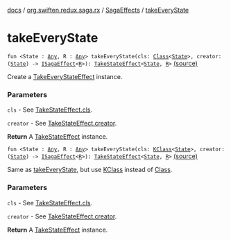 [docs](../../index.md) / [org.swiften.redux.saga.rx](../index.md) / [SagaEffects](index.md) / [takeEveryState](./take-every-state.md)

# takeEveryState

`fun <State : `[`Any`](https://kotlinlang.org/api/latest/jvm/stdlib/kotlin/-any/index.html)`, R : `[`Any`](https://kotlinlang.org/api/latest/jvm/stdlib/kotlin/-any/index.html)`> takeEveryState(cls: `[`Class`](http://docs.oracle.com/javase/6/docs/api/java/lang/Class.html)`<`[`State`](take-every-state.md#State)`>, creator: (`[`State`](take-every-state.md#State)`) -> `[`ISagaEffect`](../../org.swiften.redux.saga.common/-i-saga-effect.md)`<`[`R`](take-every-state.md#R)`>): `[`TakeStateEffect`](../../org.swiften.redux.saga.common/-take-state-effect/index.md)`<`[`State`](take-every-state.md#State)`, `[`R`](take-every-state.md#R)`>` [(source)](https://github.com/protoman92/KotlinRedux/tree/master/common/common-rx-saga/src/main/kotlin/org/swiften/redux/saga/rx/CommonEffects.kt#L273)

Create a [TakeEveryStateEffect](../-take-every-state-effect/index.md) instance.

### Parameters

`cls` - See [TakeStateEffect.cls](../../org.swiften.redux.saga.common/-take-state-effect/cls.md).

`creator` - See [TakeStateEffect.creator](../../org.swiften.redux.saga.common/-take-state-effect/creator.md).

**Return**
A [TakeStateEffect](../../org.swiften.redux.saga.common/-take-state-effect/index.md) instance.

`fun <State : `[`Any`](https://kotlinlang.org/api/latest/jvm/stdlib/kotlin/-any/index.html)`, R : `[`Any`](https://kotlinlang.org/api/latest/jvm/stdlib/kotlin/-any/index.html)`> takeEveryState(cls: `[`KClass`](https://kotlinlang.org/api/latest/jvm/stdlib/kotlin.reflect/-k-class/index.html)`<`[`State`](take-every-state.md#State)`>, creator: (`[`State`](take-every-state.md#State)`) -> `[`ISagaEffect`](../../org.swiften.redux.saga.common/-i-saga-effect.md)`<`[`R`](take-every-state.md#R)`>): `[`TakeStateEffect`](../../org.swiften.redux.saga.common/-take-state-effect/index.md)`<`[`State`](take-every-state.md#State)`, `[`R`](take-every-state.md#R)`>` [(source)](https://github.com/protoman92/KotlinRedux/tree/master/common/common-rx-saga/src/main/kotlin/org/swiften/redux/saga/rx/CommonEffects.kt#L287)

Same as [takeEveryState](./take-every-state.md), but use [KClass](https://kotlinlang.org/api/latest/jvm/stdlib/kotlin.reflect/-k-class/index.html) instead of [Class](http://docs.oracle.com/javase/6/docs/api/java/lang/Class.html).

### Parameters

`cls` - See [TakeStateEffect.cls](../../org.swiften.redux.saga.common/-take-state-effect/cls.md).

`creator` - See [TakeStateEffect.creator](../../org.swiften.redux.saga.common/-take-state-effect/creator.md).

**Return**
A [TakeStateEffect](../../org.swiften.redux.saga.common/-take-state-effect/index.md) instance.

